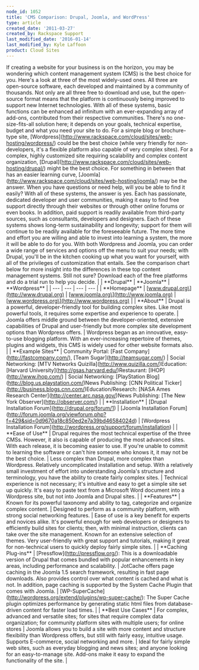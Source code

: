 ```yaml
---
node_id: 1052
title: 'CMS Comparison: Drupal, Joomla, and WordPress'
type: article
created_date: '2011-03-27'
created_by: Rackspace Support
last_modified_date: '2016-01-14'
last_modified_by: Kyle Laffoon
product: Cloud Sites
---
```


If creating a website for your business is on the horizon, you may be
wondering which content management system (CMS) is the best choice for
you. Here's a look at three of the most widely-used ones. All three are
open-source software, each developed and maintained by a community of
thousands. Not only are all three free to download and use, but the
open-source format means that the platform is continuously being
improved to support new Internet technologies. With all of these
systems, basic functions can be enhanced ad infinitum with an
ever-expanding array of add-ons, contributed from their respective
communities. There's no one-size-fits-all solution here; it depends on
your goals, technical expertise, budget and what you need your site to
do. For a simple blog or brochure-type site,
\[Wordpress\](http://www.rackspace.com/cloud/sites/web-hosting/wordpress/)
could be the best choice (while very friendly for non-developers, it's a
flexible platform also capable of very complex sites). For a complex,
highly customized site requiring scalability and complex content
organization,
\[Drupal\](http://www.rackspace.com/cloud/sites/web-hosting/drupal/)
might be the best choice. For something in between that has an easier
learning curve,
\[Joomla\](http://www.rackspace.com/cloud/sites/web-hosting/joomla/) may
be the answer. When you have questions or need help, will you be able to
find it easily? With all of these systems, the answer is yes. Each has
passionate, dedicated developer and user communities, making it easy to
find free support directly through their websites or through other
online forums or even books. In addition, paid support is readily
available from third-party sources, such as consultants, developers and
designers. Each of these systems shows long-term sustainability and
longevity; support for them will continue to be readily available for
the foreseeable future. The more time and effort you are willing and
able to invest into learning a system, the more it will be able to do
for you. With both Wordpress and Joomla, you can order a wide range of
services and options off the menu to suit your needs; with Drupal,
you'll be in the kitchen cooking up what you want for yourself, with all
of the privileges of customization that entails. See the comparison
chart below for more insight into the differences in these top content
management systems. Still not sure? Download each of the free platforms
and do a trial run to help you decide. | | \*\*Drupal\*\* |
\*\*Joomla\*\* | \*\*Wordpress\*\* | | --- | --- | --- | --- | |
\*\*Homepage\*\* | \[www.drupal.org\](http://www.drupal.org) |
\[www.joomla.org\](http://www.joomla.org) |
\[www.wordpress.org\](http://www.wordpress.org) | | \*\*About\*\* |
Drupal is a powerful, developer-friendly tool for building complex
sites. Like most powerful tools, it requires some expertise and
experience to operate. | Joomla offers middle ground between the
developer-oriented, extensive capabilities of Drupal and user-friendly
but more complex site development options than Wordpress offers. |
Wordpress began as an innovative, easy-to-use blogging platform. With an
ever-increasing repertoire of themes, plugins and widgets, this CMS is
widely used for other website formats also. | | \*\*Example Sites\*\* |
Community Portal: \[Fast Company\](http://fastcompany.com/), \[Team
Sugar\](http://teamsugar.com/) | Social Networking: \[MTV Networks
Quizilla\](http://www.quizilla.com/)Education: \[Harvard
University\](http://gsas.harvard.edu/)Restaurant:
\[IHOP\](http://www.ihop.com/) | Social Networking: \[PlayStation
Blog\](http://blog.us.playstation.com/)News Publishing: \[CNN Political
Ticker\](http://business.blogs.cnn.com/)Education/Research: \[NASA Ames
Research Center\](http://center.arc.nasa.gov/)News Publishing: \[The New
York Observer\](http://observer.com/) | | \*\*Installation\*\* |
\[Drupal Installation Forum\](http://drupal.org/forum/1) | \[Joomla
Installation
Forum\](http://forum.joomla.org/viewforum.php?f=429&sid=0d9670a18c850ed2e7a39bd46584024d)
| \[Wordpress Installation
Forum\](http://wordpress.org/support/forum/installation) | | \*\*Ease of
Use\*\* | Drupal requires the most technical expertise of the three
CMSs. However, it also is capable of producing the most advanced sites.
With each release, it is becoming easier to use. If you're unable to
commit to learning the software or can't hire someone who knows it, it
may not be the best choice. | Less complex than Drupal, more complex
than Wordpress. Relatively uncomplicated installation and setup. With a
relatively small investment of effort into understanding Joomla's
structure and terminology, you have the ability to create fairly complex
sites. | Technical experience is not necessary; it's intuitive and easy
to get a simple site set up quickly. It's easy to paste text from a
Microsoft Word document into a Wordpress site, but not into Joomla and
Drupal sites. | | \*\*Features\*\* | Known for its powerful taxonomy and
ability to tag, categorize and organize complex content. | Designed to
perform as a community platform, with strong social networking features.
| Ease of use is a key benefit for experts and novices alike. It's
powerful enough for web developers or designers to efficiently build
sites for clients; then, with minimal instruction, clients can take over
the site management. Known for an extensive selection of themes. Very
user-friendly with great support and tutorials, making it great for
non-technical users to quickly deploy fairly simple sites. | |
\*\*Caching Plug-ins\*\* | \[Pressflow\](http://pressflow.org/): This is
a downloadable version of Drupal that comes bundled with popular
enhancements in key areas, including performance and scalability. |
JotCache offers page caching in the Joomla 1.5 search framework,
resulting in fast page downloads. Also provides control over what
content is cached and what is not. In addition, page caching is
supported by the System Cache Plugin that comes with Joomla. |
\[WP-SuperCache\](http://wordpress.org/extend/plugins/wp-super-cache/):
The Super Cache plugin optimizes performance by generating static html
files from database-driven content for faster load times. | | \*\*Best
Use Cases\*\* | For complex, advanced and versatile sites; for sites
that require complex data organization; for community platform sites
with multiple users; for online stores | Joomla allows you to build a
site with more content and structure flexibility than Wordpress offers,
but still with fairly easy, intuitive usage. Supports E-commerce, social
networking and more. | Ideal for fairly simple web sites, such as
everyday blogging and news sites; and anyone looking for an
easy-to-manage site. Add-ons make it easy to expand the functionality of
the site. |

